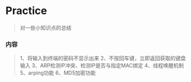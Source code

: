 # Practice
> 对一些小知识点的总结 <br>

### 内容
>1、将输入到终端的密码不显示出来
>2、不按回车键，立即返回获取的键盘输入
>3、ARP检测IP冲突、检测IP是否与指定MAC绑定
>4、线程唤醒机制
>5、arping功能
>6、MD5加密功能